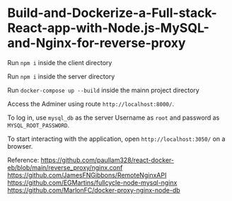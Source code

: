 # Build-and-Dockerize-a-Full-stack-React-app-with-Node.js-MySQL-and-Nginx-for-reverse-proxy

Run `npm i` inside the client directory

Run `npm i` inside the server directory

Run `docker-compose up --build` inside the mainn project directory

Access the Adminer using route `http://localhost:8000/`.


To log in, use `mysql_db` as the server Username as `root` and password as `MYSQL_ROOT_PASSWORD`.

To start interacting with the application, open `http://localhost:3050/` on a browser.


Reference:
https://github.com/paullam328/react-docker-eb/blob/main/reverse_proxy/nginx.conf
https://github.com/JamesFNGibbons/RemoteNginxAPI
https://github.com/EGMartins/fullcycle-node-mysql-nginx
https://github.com/MarlonFC/docker-proxy-nginx-node-db